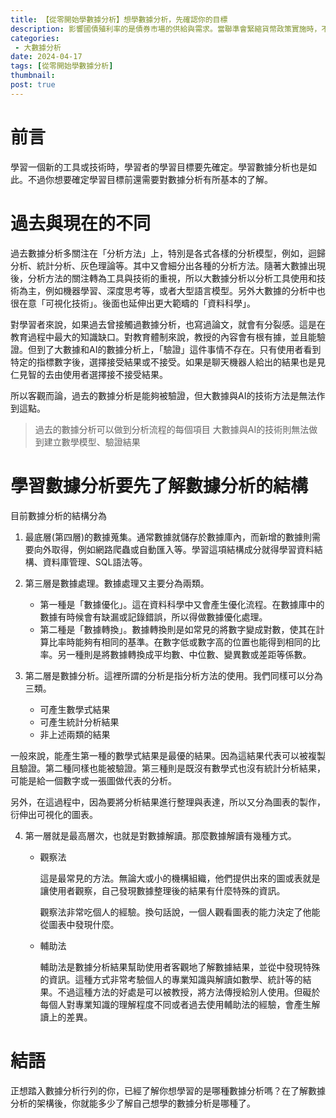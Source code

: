 ```yaml
---
title: 【從零開始學數據分析】想學數據分析，先確認你的目標
description: 影響國債殖利率的是債券市場的供給與需求。當聯準會緊縮貨幣政策實施時，不只升息，同時也會縮表。其中縮表與否對債券市場影響更快速。
categories:
 - 大數據分析
date: 2024-04-17
tags: [從零開始學數據分析]
thumbnail: 
post: true
---
```


# 前言

學習一個新的工具或技術時，學習者的學習目標要先確定。學習數據分析也是如此。不過你想要確定學習目標前還需要對數據分析有所基本的了解。

# 過去與現在的不同

過去數據分析多關注在「分析方法」上，特別是各式各樣的分析模型，例如，迴歸分析、統計分析、灰色理論等。其中又會細分出各種的分析方法。隨著大數據出現後，分析方法的關注轉為工具與技術的重視，所以大數據分析以分析工具使用和技術為主，例如機器學習、深度思考等，或者大型語言模型。另外大數據的分析中也很在意「可視化技術」。後面也延伸出更大範疇的「資料科學」。

對學習者來說，如果過去曾接觸過數據分析，也寫過論文，就會有分裂感。這是在教育過程中最大的知識缺口。對教育體制來說，教授的內容會有根有據，並且能驗證。但到了大數據和AI的數據分析上，「驗證」這件事情不存在。只有使用者看到特定的指標數字後，選擇接受結果或不接受。如果是聊天機器人給出的結果也是見仁見智的去由使用者選擇接不接受結果。

所以客觀而論，過去的數據分析是能夠被驗證，但大數據與AI的技術方法是無法作到這點。

> 過去的數據分析可以做到分析流程的每個項目
> 大數據與AI的技術則無法做到建立數學模型、驗證結果

# 學習數據分析要先了解數據分析的結構

目前數據分析的結構分為

1. 最底層(第四層)的數據蒐集。通常數據就儲存於數據庫內，而新增的數據則需要向外取得，例如網路爬蟲或自動匯入等。學習這項結構成分就得學習資料結構、資料庫管理、SQL語法等。

2. 第三層是數據處理。數據處理又主要分為兩類。

    - 第一種是「數據優化」。這在資料科學中又會產生優化流程。在數據庫中的數據有時候會有缺漏或記錄錯誤，所以得做數據優化處理。
    - 第二種是「數據轉換」。數據轉換則是如常見的將數字變成對數，使其在計算比率時能夠有相同的基準。在數字低或數字高的位置也能得到相同的比率。另一種則是將數據轉換成平均數、中位數、變異數或差距等係數。

3. 第二層是數據分析。這裡所謂的分析是指分析方法的使用。我們同樣可以分為三類。

    - 可產生數學式結果
    - 可產生統計分析結果
    - 非上述兩類的結果

一般來說，能產生第一種的數學式結果是最優的結果。因為這結果代表可以被複製且驗證。第二種同樣也能被驗證。第三種則是既沒有數學式也沒有統計分析結果，可能是給一個數字或一張圖做代表的分析。

另外，在這過程中，因為要將分析結果進行整理與表達，所以又分為圖表的製作，衍伸出可視化的圖表。

4. 第一層就是最高層次，也就是對數據解讀。那麼數據解讀有幾種方式。

    - 觀察法
  
        這是最常見的方法。無論大或小的機構組織，他們提供出來的圖或表就是讓使用者觀察，自己發現數據整理後的結果有什麼特殊的資訊。

        觀察法非常吃個人的經驗。換句話說，一個人觀看圖表的能力決定了他能從圖表中發現什麼。

    - 輔助法

        輔助法是數據分析結果幫助使用者客觀地了解數據結果，並從中發現特殊的資訊。這種方式非常考驗個人的專業知識與解讀如數學、統計等的結果。不過這種方法的好處是可以被教授，將方法傳授給別人使用。但礙於每個人對專業知識的理解程度不同或者過去使用輔助法的經驗，會產生解讀上的差異。

# 結語

正想踏入數據分析行列的你，已經了解你想學習的是哪種數據分析嗎？在了解數據分析的架構後，你就能多少了解自己想學的數據分析是哪種了。